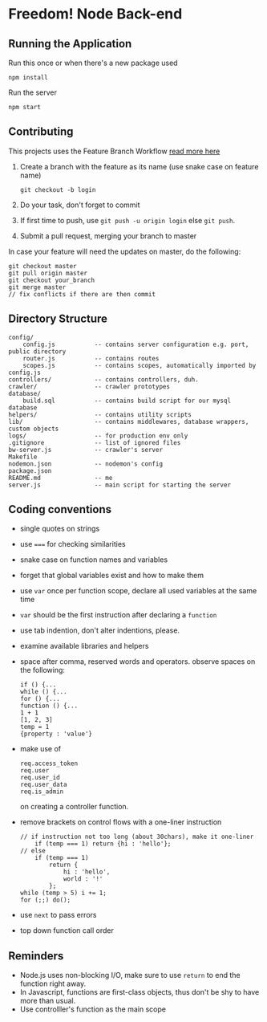 Freedom! Node Back-end
====================

Running the Application
---------------------

Run this once or when there's a new package used
<!-- language:console -->

	npm install

Run the server
<!-- language:console -->

	npm start



Contributing
---------------------

This projects uses the Feature Branch Workflow
[read more here](https://www.atlassian.com/git/workflows#!workflow-feature-branch)

1. Create a branch with the feature as its name (use snake case on feature name)

	`git checkout -b login`
2. Do your task, don't forget to commit
3. If first time to push, use `git push -u origin login` else `git push`.
4. Submit a pull request, merging your branch to master

In case your feature will need the updates on master, do the following:

<!-- language:console -->

	git checkout master
	git pull origin master
	git checkout your_branch
	git merge master
	// fix conflicts if there are then commit



Directory Structure
---------------------

<!-- language:console -->

	config/
		config.js			-- contains server configuration e.g. port, public directory
		router.js			-- contains routes
		scopes.js			-- contains scopes, automatically imported by config.js
	controllers/			-- contains controllers, duh.
	crawler/				-- crawler prototypes
	database/
		build.sql			-- contains build script for our mysql database
	helpers/				-- contains utility scripts
	lib/					-- contains middlewares, database wrappers, custom objects
	logs/					-- for production env only
	.gitignore				-- list of ignored files
	bw-server.js			-- crawler's server
	Makefile
	nodemon.json			-- nodemon's config
	package.json
	README.md				-- me
	server.js				-- main script for starting the server


Coding conventions
---------------------

  * single quotes on strings
  * use `===` for checking similarities
  * snake case on function names and variables
  * forget that global variables exist and how to make them
  * use `var` once per function scope, declare all used variables at the same time
  * `var` should be the first instruction after declaring a `function`
  * use tab indention, don't alter indentions, please.
  * examine available libraries and helpers
  * space after comma, reserved words and operators. observe spaces on the following:

	<!-- language:console -->

		if () {...
		while () {...
		for () {...
		function () {...
		1 + 1
		[1, 2, 3]
		temp = 1
		{property : 'value'}
  * make use of

		req.access_token
		req.user
		req.user_id
		req.user_data
		req.is_admin
	on creating a controller function.

  * remove brackets on control flows with a one-liner instruction

		// if instruction not too long (about 30chars), make it one-liner
			if (temp === 1) return {hi : 'hello'};
		// else
			if (temp === 1)
				return {
					hi : 'hello',
					world : '!'
				};
		while (temp > 5) i += 1;
		for (;;) do();
  * use `next` to pass errors
  * top down function call order


Reminders
---------------------
  * Node.js uses non-blocking I/O, make sure to use `return` to end the function right away.
  * In Javascript, functions are first-class objects, thus don't be shy to have more than usual.
  * Use controlller's function as the main scope
